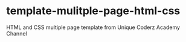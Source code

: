 # template-mulitple-page-html-css
HTML and CSS multiple page template from Unique Coderz Academy Channel 
